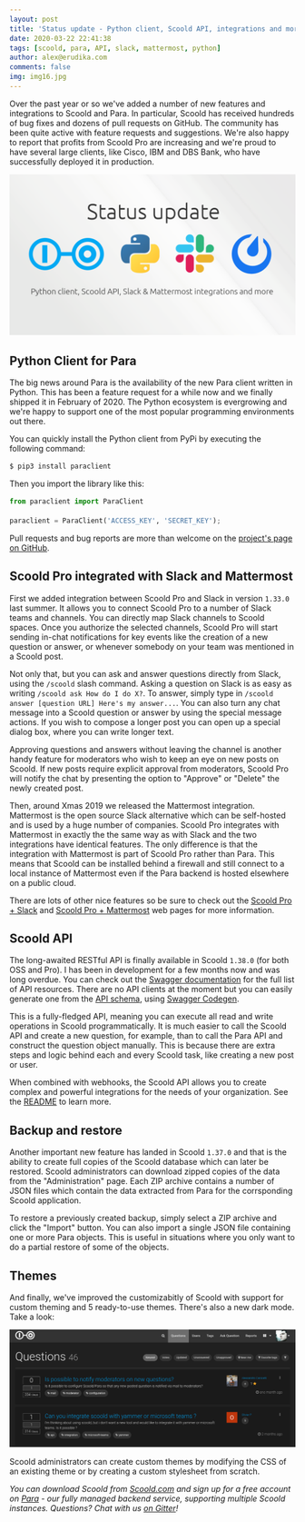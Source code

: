 ```yaml
---
layout: post
title: 'Status update - Python client, Scoold API, integrations and more'
date: 2020-03-22 22:41:38
tags: [scoold, para, API, slack, mattermost, python]
author: alex@erudika.com
comments: false
img: img16.jpg
---
```



Over the past year or so we've added a number of new features and integrations to Scoold and Para. In particular, 
Scoold has received hundreds of bug fixes and dozens of pull requests on GitHub. The community has been quite
active with feature requests and suggestions.
We're also happy to report that profits from Scoold Pro are increasing and we're proud to have several large clients,
like Cisco, IBM and DBS Bank, who have successfully deployed it in production.

<!-- more -->

![](/assets/img/blogpost_media15.png)

## Python Client for Para

The big news around Para is the availability of the new Para client written in Python. This has been a feature request
for a while now and we finally shipped it in February of 2020. The Python ecosystem is evergrowing and we're happy
to support one of the most popular programming environments out there. 

You can quickly install the Python client from PyPi by executing the following command:

```sh
$ pip3 install paraclient
```

Then you import the library like this:

```python
from paraclient import ParaClient

paraclient = ParaClient('ACCESS_KEY', 'SECRET_KEY');
```

Pull requests and bug reports are more than welcome on the [project's page on GitHub](https://github.com/Erudika/para-client-python).

## Scoold Pro integrated with Slack and Mattermost

First we added integration between Scoold Pro and Slack in version `1.33.0` last summer. It allows you to connect
Scoold Pro to a number of Slack teams and channels. You can directly map Slack channels to Scoold spaces.
Once you authorize the selected channels, Scoold Pro will start sending in-chat notifications for key events
like the creation of a new question or answer, or whenever somebody on your team was mentioned in a Scoold post.

Not only that, but you can ask and answer questions directly from Slack, using the `/scoold` slash command.
Asking a question on Slack is as easy as writing `/scoold ask How do I do X?`. To answer, simply type in 
`/scoold answer [question URL] Here's my answer...`. You can also turn any chat message into a Scoold question 
or answer by using the special message actions. If you wish to compose a longer post you can open up a special
dialog box, where you can write longer text.

Approving questions and answers without leaving the channel is another handy feature for moderators who wish to 
keep an eye on new posts on Scoold. If new posts require explicit approval from moderators, Scoold Pro will notify
the chat by presenting the option to "Approve" or "Delete" the newly created post. 

Then, around Xmas 2019 we released the Mattermost integration. Mattermost is the open source Slack alternative which
can be self-hosted and is used by a huge number of companies. Scoold Pro integrates with Mattermost in exactly the 
the same way as with Slack and the two integrations have identical features. The only difference is that the 
integration with Mattermost is part of Scoold Pro rather than Para. This means that Scoold can be installed behind
a firewall and still connect to a local instance of Mattermost even if the Para backend is hosted elsewhere on
a public cloud.

There are lots of other nice features so be sure to check out the [Scoold Pro + Slack](https://scoold.com/slack.html)
and [Scoold Pro + Mattermost](https://scoold.com/mattermost.html) web pages for more information.

## Scoold API

The long-awaited RESTful API is finally available in Scoold `1.38.0` (for both OSS and Pro). I has been in development
for a few months now and was long overdue. You can check out the [Swagger documentation](https://live.scoold.com/api.html)
for the full list of API resources. There are no API clients at the moment but you can easily generate one from
the [API schema](https://live.scoold.com/api.json), using [Swagger Codegen](https://swagger.io/tools/swagger-codegen/).

This is a fully-fledged API, meaning you can execute all read and write operations in Scoold programmatically. It is 
much easier to call the Scoold API and create a new question, for example, than to call the Para API and construct
the question object manually. This is because there are extra steps and logic behind each and every Scoold task, like
creating a new post or user.

When combined with webhooks, the Scoold API allows you to create complex and powerful integrations for the needs of 
your organization. See the [README](https://github.com/Erudika/scoold#rest-api) to learn more.

## Backup and restore

Another important new feature has landed in Scoold `1.37.0` and that is the ability to create full copies of the Scoold
database which can later be restored. Scoold administrators can download zipped copies of the data from the 
"Administration" page. Each ZIP archive contains a number of JSON files which contain the data extracted from Para for
the corrsponding Scoold application.

To restore a previously created backup, simply select a ZIP archive and click the "Import" button. You can also
import a single JSON file containing one or more Para objects. This is useful in situations where you only want
to do a partial restore of some of the objects.

## Themes

And finally, we've improved the customizabitly of Scoold with support for custom theming and 5 ready-to-use themes.
There's also a new dark mode. Take a look:

![](/assets/img/dark_mode.png)

Scoold administrators can create custom themes by modifying the CSS of an existing theme or by creating a custom
stylesheet from scratch.

*You can download Scoold from [Scoold.com](https://scoold.com) and sign up for a free account on [Para](https://paraio.com) - 
our fully managed backend service, supporting multiple Scoold instances. Questions? Chat with us [on Gitter](https://gitter.im/Erudika/para)!*

